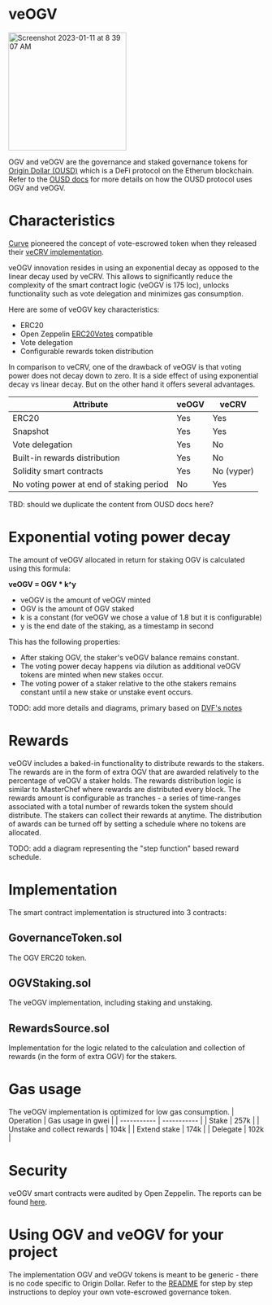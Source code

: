 # veOGV
<img width="232" alt="Screenshot 2023-01-11 at 8 39 07 AM" src="https://user-images.githubusercontent.com/945910/211863953-432e153c-f9f7-4bcf-a3e1-315061b81a84.png">



OGV and veOGV are the governance and staked governance tokens for [Origin Dollar (OUSD)](https://ousd.com) which is a DeFi protocol on the Etherum blockchain. Refer to the [OUSD docs](https://docs.ousd.com/governance/ogv-staking) for more details on  how the OUSD protocol uses OGV and veOGV.

# Characteristics

[Curve](https://curve.fi) pioneered the concept of vote-escrowed token when they released their [veCRV implementation](https://github.com/curvefi/curve-dao-contracts/blob/1086fe318b705d7d7b47f141c2aee33663c32d14/contracts/VotingEscrow.vy).

veOGV innovation resides in using an exponential decay as opposed to the linear decay used by veCRV. This allows to significantly reduce the complexity of the smart contract logic (veOGV is 175 loc), unlocks functionality such as vote delegation and minimizes gas consumption.

Here are some of veOGV key characteristics:
 - ERC20
 - Open Zeppelin [ERC20Votes](https://github.com/OpenZeppelin/openzeppelin-contracts/blob/master/contracts/token/ERC20/extensions/ERC20Votes.sol) compatible
 - Vote delegation
 - Configurable rewards token distribution

In comparison to veCRV, one of the drawback of veOGV is that voting power does not decay down to zero. It is a side effect of using exponential decay vs linear decay. But on the other hand it offers several advantages.

| Attribute | veOGV | veCRV |
| ----------- | ----------- | ----------- |
| ERC20      | Yes | Yes |
| Snapshot | Yes | Yes |
| Vote delegation | Yes | No |
| Built-in rewards distribution | Yes | No |
| Solidity smart contracts | Yes | No (vyper) |
| No voting power at end of staking period | No  | Yes |

TBD: should we duplicate the content from OUSD docs here?

# Exponential voting power decay</h1>

The amount of veOGV allocated in return for staking OGV is calculated using this formula:

**veOGV = OGV * k^y**
 - veOGV is the amount of veOGV minted
 - OGV is the amount of OGV staked
 - k is a constant (for veOGV we chose a value of 1.8 but it is configurable)
 - y is the end date of the staking, as a timestamp in second

This has the following properties:

 - After staking OGV, the staker's veOGV balance remains constant.
 - The voting power decay happens via dilution as additional veOGV tokens are minted when new stakes occur.
 - The voting power of a staker relative to the othe stakers remains constant until a new stake or unstake event occurs.

TODO: add more details and diagrams, primary based on [DVF's notes](https://gist.github.com/DanielVF/728326db026c3f95a4e994b286a0a147)


# Rewards
veOGV includes a baked-in functionality to distribute rewards to the stakers. The rewards are in the form of extra OGV that are awarded relatively to the percentage of veOGV a staker holds. The rewards distribution logic is similar to MasterChef where rewards are distributed every block. The rewards amount is configurable as tranches - a series of time-ranges associated with a total number of rewards token the system should distribute. The stakers can collect their rewards at anytime. The distribution of awards can be turned off by setting a schedule where no tokens are allocated.

TODO: add a diagram representing the "step function" based reward schedule.

# Implementation

The smart contract implementation is structured into 3 contracts:
## GovernanceToken.sol
The OGV ERC20 token.

## OGVStaking.sol
The veOGV implementation, including staking and unstaking.

## RewardsSource.sol
Implementation for the logic related to the calculation and collection of rewards (in the form of extra OGV) for the stakers.

# Gas usage
The veOGV implementation is optimized for low gas consumption.
| Operation | Gas usage in gwei |
| ----------- | ----------- |
| Stake      | 257k |
| Unstake and collect rewards | 104k |
| Extend stake | 174k |
| Delegate | 102k |

# Security
veOGV smart contracts were audited by Open Zeppelin. The reports can be found [here](https://github.com/OriginProtocol/security/blob/master/audits/Solidified%20-%20OGV%2C%20wOUSD%2C%20and%20ERC721a%20-%20May%202022.pdf).

# Using OGV and veOGV for your project
The implementation OGV and veOGV tokens is meant to be generic - there is no code specific to Origin Dollar. Refer to the [README](https://github.com/OriginProtocol/veogv/blob/main/README.md) for step by step instructions to deploy your own vote-escrowed governance token.
